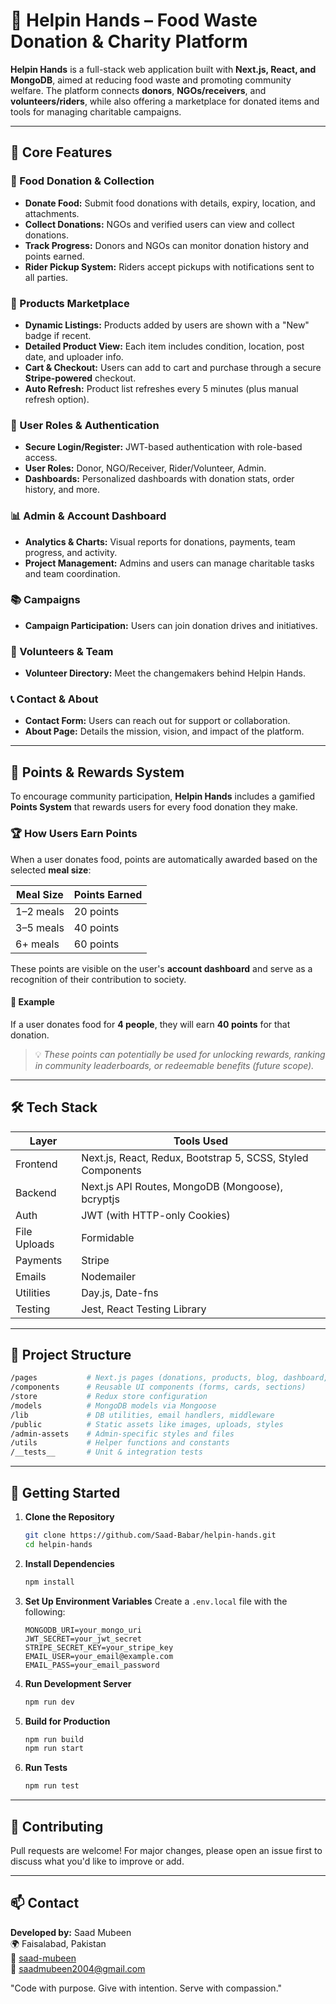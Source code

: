# 👐 Helpin Hands – Food Waste Donation & Charity Platform

**Helpin Hands** is a full-stack web application built with **Next.js, React, and MongoDB**, aimed at reducing food waste and promoting community welfare. The platform connects **donors**, **NGOs/receivers**, and **volunteers/riders**, while also offering a marketplace for donated items and tools for managing charitable campaigns.

---

## 🌟 Core Features

### 🥗 Food Donation & Collection
- **Donate Food:** Submit food donations with details, expiry, location, and attachments.
- **Collect Donations:** NGOs and verified users can view and collect donations.
- **Track Progress:** Donors and NGOs can monitor donation history and points earned.
- **Rider Pickup System:** Riders accept pickups with notifications sent to all parties.

### 🛒 Products Marketplace
- **Dynamic Listings:** Products added by users are shown with a "New" badge if recent.
- **Detailed Product View:** Each item includes condition, location, post date, and uploader info.
- **Cart & Checkout:** Users can add to cart and purchase through a secure **Stripe-powered** checkout.
- **Auto Refresh:** Product list refreshes every 5 minutes (plus manual refresh option).

### 👤 User Roles & Authentication
- **Secure Login/Register:** JWT-based authentication with role-based access.
- **User Roles:** Donor, NGO/Receiver, Rider/Volunteer, Admin.
- **Dashboards:** Personalized dashboards with donation stats, order history, and more.

### 📊 Admin & Account Dashboard
- **Analytics & Charts:** Visual reports for donations, payments, team progress, and activity.
- **Project Management:** Admins and users can manage charitable tasks and team coordination.

### 📚 Campaigns
- **Campaign Participation:** Users can join donation drives and initiatives.

### 🤝 Volunteers & Team
- **Volunteer Directory:** Meet the changemakers behind Helpin Hands.

### 📞 Contact & About
- **Contact Form:** Users can reach out for support or collaboration.
- **About Page:** Details the mission, vision, and impact of the platform.

---

## 🎯 Points & Rewards System

To encourage community participation, **Helpin Hands** includes a gamified **Points System** that rewards users for every food donation they make.

### 🏆 How Users Earn Points

When a user donates food, points are automatically awarded based on the selected **meal size**:

| Meal Size   | Points Earned |
|-------------|---------------|
| 1–2 meals   | 20 points     |
| 3–5 meals   | 40 points     |
| 6+ meals    | 60 points     |

These points are visible on the user's **account dashboard** and serve as a recognition of their contribution to society.

#### 📌 Example
If a user donates food for **4 people**, they will earn **40 points** for that donation.

> 💡 *These points can potentially be used for unlocking rewards, ranking in community leaderboards, or redeemable benefits (future scope).*

---

## 🛠 Tech Stack

| Layer      | Tools Used                                                    |
|------------|--------------------------------------------------------------|
| Frontend   | Next.js, React, Redux, Bootstrap 5, SCSS, Styled Components  |
| Backend    | Next.js API Routes, MongoDB (Mongoose), bcryptjs             |
| Auth       | JWT (with HTTP-only Cookies)                                 |
| File Uploads | Formidable                                                 |
| Payments   | Stripe                                                       |
| Emails     | Nodemailer                                                   |
| Utilities  | Day.js, Date-fns                                             |
| Testing    | Jest, React Testing Library                                  |

---

## 📁 Project Structure

```bash
/pages           # Next.js pages (donations, products, blog, dashboard, etc.)
/components      # Reusable UI components (forms, cards, sections)
/store           # Redux store configuration
/models          # MongoDB models via Mongoose
/lib             # DB utilities, email handlers, middleware
/public          # Static assets like images, uploads, styles
/admin-assets    # Admin-specific styles and files
/utils           # Helper functions and constants
/__tests__       # Unit & integration tests
```

---

## 🚀 Getting Started

1. **Clone the Repository**
   ```bash
   git clone https://github.com/Saad-Babar/helpin-hands.git
   cd helpin-hands
   ```
2. **Install Dependencies**
   ```bash
   npm install
   ```
3. **Set Up Environment Variables**
   Create a `.env.local` file with the following:
   ```env
   MONGODB_URI=your_mongo_uri
   JWT_SECRET=your_jwt_secret
   STRIPE_SECRET_KEY=your_stripe_key
   EMAIL_USER=your_email@example.com
   EMAIL_PASS=your_email_password
   ```
4. **Run Development Server**
   ```bash
   npm run dev
   ```
5. **Build for Production**
   ```bash
   npm run build
   npm run start
   ```
6. **Run Tests**
   ```bash
   npm run test
   ```

---

## 🤝 Contributing

Pull requests are welcome!
For major changes, please open an issue first to discuss what you'd like to improve or add.

---

## 📫 Contact

**Developed by:** Saad Mubeen  
🌍 Faisalabad, Pakistan  
🔗 [saad-mubeen](#www.linkedin.com/in/saad-mubeen)  
📧 saadmubeen2004@gmail.com

"Code with purpose. Give with intention. Serve with compassion."